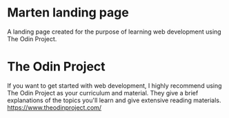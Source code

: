 # Marten landing page
A landing page created for the purpose of learning web development using The Odin Project.

# The Odin Project
If you want to get started with web development, I highly recommend using The Odin Project as your curriculum and material. They give a brief explanations of the topics you'll learn and give extensive reading materials.
https://www.theodinproject.com/
